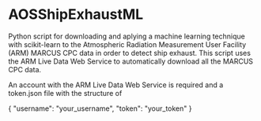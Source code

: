# AOSShipExhaustML
Python script for downloading and aplying a machine learning technique with scikit-learn to the Atmospheric Radiation Measurement User Facility (ARM) MARCUS CPC data in order to detect ship exhaust.  This script uses the ARM Live Data Web Service to automatically download all the MARCUS CPC data.

An account with the ARM Live Data Web Service is required and a token.json file with the structure of 

{
    "username": "your_username",
    "token": "your_token"
}

